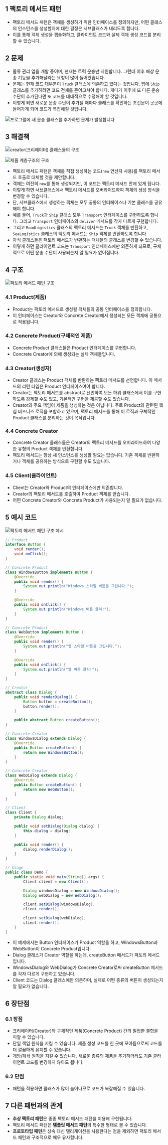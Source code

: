 ## 1 팩토리 메서드 패턴

- 팩토리 메서드 패턴은 객체를 생성하기 위한 인터페이스를 정의하지만, 어떤 클래스의 인스턴스를 생성할지에 대한 결정은 서브클래스가 내리도록 합니다.
- 이를 통해 객체 생성을 캡슐화하고, 클라이언트 코드와 실제 객체 생성 코드를 분리할 수 있습니다.

## 2 문제

- 물류 관리 앱을 개발 중이며, 현재는 트럭 운송만 지원합니다. 그런데 이후 해상 운송 기능을 추가해달라는 요청이 많이 들어왔습니다.
- 문제는 현재 코드 대부분이 `Truck` 클래스에 의존하고 있다는 것입니다. 앱에 `Ship` 클래스를 추가하려면 코드 전체를 뜯어고쳐야 합니다. 게다가 이후에 또 다른 운송 수단이 추가된다면 또 코드를
  대대적으로 수정해야 할 것입니다.
- 이렇게 되면 새로운 운송 수단이 추가될 때마다 클래스를 확인하는 조건문이 곳곳에 들어가게 되어 코드가 복잡해질 것입니다.

![프로그램에 새 운송 클래스를 추가하면 문제가 발생합니다](https://refactoring.guru/images/patterns/diagrams/factory-method/problem1-ko.png?id=d54af258065966bbd1afc0329adc5ecc)

## 3 해결책

![creator(크리에이터) 클래스들의 구조](https://refactoring.guru/images/patterns/diagrams/factory-method/solution1.png?id=fc756d2af296b5b4d482e548214d08ef)

![제품 계층구조의 구조](https://refactoring.guru/images/patterns/diagrams/factory-method/solution2-ko.png?id=36e26bcbf4edb396e547573c2d56d894)

- 팩토리 메서드 패턴은 객체를 직접 생성하는 코드(`new` 연산자 사용)를 팩토리 메서드 호출로 대체할 것을 제안합니다.
- 객체는 여전히 `new`를 통해 생성되지만, 이 코드는 팩토리 메서드 안에 있게 됩니다.
- 이렇게 하면 서브클래스에서 팩토리 메서드를 오버라이드하여 객체의 생성 방식을 변경할 수 있습니다.
- 단, 서브클래스에서 생성하는 객체는 모두 공통의 인터페이스나 기본 클래스를 공유해야 합니다.
- 예를 들어, `Truck`과 `Ship` 클래스 모두 `Transport` 인터페이스를 구현하도록 합니다. 그리고 `Transport` 인터페이스의 `deliver` 메서드를 각자 다르게 구현합니다.
- 그리고 `RoadLogistics` 클래스의 팩토리 메서드는 `Truck` 객체를 반환하고, `SeaLogistics` 클래스의 팩토리 메서드는 `Ship` 객체를 반환하도록 합니다.
- 자식 클래스들은 팩토리 메서드가 반환하는 객체들의 클래스를 변경할 수 있습니다.
- 이렇게 하면 클라이언트 코드는 `Transport` 인터페이스에만 의존하게 되므로, 구체적으로 어떤 운송 수단이 사용되는지 알 필요가 없어집니다.

## 4 구조

![팩토리 메서드 패턴 구조](https://refactoring.guru/images/patterns/diagrams/factory-method/structure.png?id=4cba0803f42517cfe8548c9bc7dc4c9b)

### 4.1 Product(제품)

- Product는 팩토리 메서드로 생성될 객체들의 공통 인터페이스를 정의합니다.
- 이 인터페이스는 Creator와 Concrete Creator에서 생성되는 모든 객체에 공통으로 적용됩니다.

### 4.2 Concrete Product(구체적인 제품)

- Concrete Product 클래스들은 Product 인터페이스를 구현합니다.
- Concrete Creator에 의해 생성되는 실제 객체들입니다.

### 4.3 Creator(생성자)

- Creator 클래스는 Product 객체를 반환하는 팩토리 메서드를 선언합니다. 이 메서드의 리턴 타입은 Product 인터페이스여야 합니다.
- Creator는 팩토리 메서드를 abstract로 선언하여 모든 하위 클래스에서 이를 구현하도록 강제할 수도 있고, 기본적인 구현을 제공할 수도 있습니다.
- Creator의 주요 책임이 제품을 생성하는 것은 아닙니다. 주로 Product와 관련된 핵심 비즈니스 로직을 포함하고 있으며, 팩토리 메서드를 통해 이 로직과 구체적인 Product 클래스를 분리하는 것이
  목적입니다.

### 4.4 Concrete Creator

- Concrete Creator 클래스들은 Creator의 팩토리 메서드를 오버라이드하여 다양한 유형의 Product 객체를 반환합니다.
- 팩토리 메서드는 항상 새 인스턴스를 생성할 필요는 없습니다. 기존 객체를 반환하거나 객체를 공유하는 방식으로 구현할 수도 있습니다.

### 4.5 Client(클라이언트)

- Client는 Creator와 Product의 인터페이스에만 의존합니다.
- Creator의 팩토리 메서드를 호출하여 Product 객체를 얻습니다.
- 어떤 Concrete Creator와 Concrete Product가 사용되는지 알 필요가 없습니다.

## 5 예시 코드

![팩토리 메서드 패턴 구조 예시](https://refactoring.guru/images/patterns/diagrams/factory-method/example.png?id=67db9a5cb817913444efcb1c067c9835)

```java
// Product
interface Button {
    void render();
    void onClick();
}

// Concrete Product
class WindowsButton implements Button {
    @Override
    public void render() {
        System.out.println("Windows 스타일 버튼을 그립니다.");
    }

    @Override
    public void onClick() {
        System.out.println("Windows 버튼 클릭!");
    }
}

// Concrete Product
class WebButton implements Button {
    @Override
    public void render() {
        System.out.println("웹 스타일 버튼을 그립니다.");
    }

    @Override
    public void onClick() {
        System.out.println("웹 버튼 클릭!");
    }
}

// Creator
abstract class Dialog {
    public void renderDialog() {
        Button button = createButton();
        button.render();
    }

    public abstract Button createButton();
}

// Concrete Creator
class WindowsDialog extends Dialog {
    @Override
    public Button createButton() {
        return new WindowsButton();
    }
}

// Concrete Creator
class WebDialog extends Dialog {
    @Override
    public Button createButton() {
        return new WebButton();
    }
}

// Client
class Client {
    private Dialog dialog;

    public void setDialog(Dialog dialog) {
        this.dialog = dialog;
    }

    public void render() {
        dialog.renderDialog();
    }
}

// Usage
public class Demo {
    public static void main(String[] args) {
        Client client = new Client();

        Dialog windowsDialog = new WindowsDialog();
        Dialog webDialog = new WebDialog();

        client.setDialog(windowsDialog);
        client.render();

        client.setDialog(webDialog);
        client.render();
    }
}
```

- 이 예제에서는 Button 인터페이스가 Product 역할을 하고, WindowsButton과 WebButton이 Concrete Product입니다.
- Dialog 클래스가 Creator 역할을 하는데, createButton 메서드가 팩토리 메서드입니다.
- WindowsDialog와 WebDialog가 Concrete Creator로써 createButton 메서드를 각자 다르게 구현하고 있습니다.
- Client 코드는 Dialog 클래스에만 의존하며, 실제로 어떤 종류의 버튼이 생성되는지 알 필요가 없습니다.

## 6 장단점

### 6.1 장점

- 크리에이터(Creator)와 구체적인 제품(Concrete Product) 간의 밀접한 결합을 피할 수 있습니다.
- 단일 책임 원칙을 지킬 수 있습니다. 제품 생성 코드를 한 곳에 모아둠으로써 코드를 더 깔끔하게 유지할 수 있습니다.
- 개방/폐쇄 원칙을 지킬 수 있습니다. 새로운 종류의 제품을 추가하더라도 기존 클라이언트 코드를 변경하지 않아도 됩니다.

### 6.2 단점

- 패턴을 적용하면 클래스가 많이 늘어나므로 코드가 복잡해질 수 있습니다.

## 7 다른 패턴과의 관계

- **추상 팩토리 패턴**은 종종 팩토리 메서드 패턴을 이용해 구현됩니다.
- 팩토리 메서드 패턴은 **템플릿 메서드 패턴**의 특수한 형태로 볼 수 있습니다.
- **프로토타입 패턴**은 상속 대신 델리게이션을 사용한다는 점을 제외하면 팩토리 메서드 패턴과 구조적으로 매우 유사합니다.